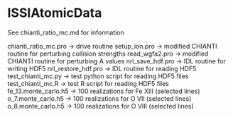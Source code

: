 # ISSIAtomicData

See chianti_ratio_mc.md for information

chianti_ratio_mc.pro -> drive routine
setup_ion.pro -> modified CHIANTI routine for perturbing collision strengths
read_wgfa2.pro -> modified CHIANTI routine for perturbing A values
nrl_save_hdf.pro -> IDL routine for writing HDF5
nrl_restore_hdf.pro -> IDL routine for reading HDF5
test_chianti_mc.py -> test python script for reading HDF5 files
test_chianti_mc.R -> test R script for reading HDF5 files
fe_13.monte_carlo.h5 -> 100 realizations for Fe XIII (selected lines)
o_7.monte_carlo.h5 -> 100 realizations for O VII (selected lines)
o_8.monte_carlo.h5 -> 100 realizations for O VIII (selected lines)